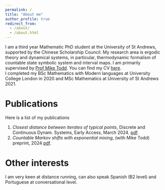 ```yaml
---
permalink: /
title: "About me"
author_profile: true
redirect_from: 
  - /about/
  - /about.html
---
```


I am a third year Mathematic PhD student at the University of St Andrews, supported by the Chinese Scholarship Council. My research area is ergodic theory and dynamical systems, in particular, thermodynamic formalism of countable state symbolic system and interval maps. I am primarily supervised by [Prof Mike Todd](https://mtoddm.github.io/). You can find my CV [here](../assets/CV.pdf). <br>
I completed my BSc Mathematics with Modern languages at University College London in 2020 and MSc Mathematics at University of St Andrews 2021. 

# Publications

  Here is a list of my publications <br>
  1. <em>Closest distance between iterates of typical points</em>, Discrete and Continuous Dynam. Systems, Early Access, March 2024. [pdf](https://BoyuanZhao.github.io/files/paper1.pdf). <br>
  2. <em>Countable Markov shifts with exponential mixing</em>, (with Mike Todd) preprint, 2024 [pdf](https://BoyuanZhao.github.io/files/paper2.pdf).

# Other interests
<p>I am very keen at distance running, can also speak Spanish (B2 level) and Portuguese at conversational level.</p>
